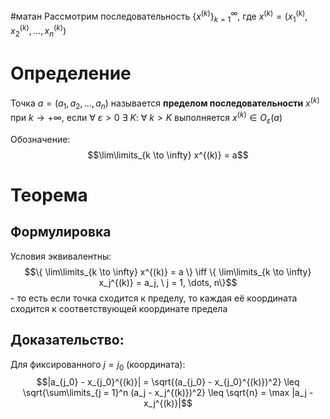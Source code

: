 #матан 
Рассмотрим последовательность $\{ x^{(k)}\}^{\infty}_{k = 1}$, где $x^{(k)} = (x_1^{(k)}, x_2^{(k)}, \dots, x_n^{(k)})$
# Определение
Точка $a = (a_1, a_2, \dots, a_n)$ называется **пределом последовательности** $x^{(k)}$ при $k \to + \infty$, если $\forall \ \varepsilon > 0 \ \exists \ K: \ \forall \ k > K$ выполняется $x^{(k)} \in O_{\varepsilon}(a)$

Обозначение: $$\lim\limits_{k \to \infty} x^{(k)} = a$$
# Теорема
## Формулировка
Условия эквивалентны: $$\{ \lim\limits_{k \to \infty} x^{(k)} = a \} \iff \{ \lim\limits_{k \to \infty} x_j^{(k)} = a_j, \ j = 1, \dots, n\}$$ - то есть если точка сходится к пределу, то каждая её координата сходится к соответствующей координате предела

## Доказательство:
Для фиксированного $j = j_0$ (координата): $$|a_{j_0} - x_{j_0}^{(k)}| = \sqrt{(a_{j_0} - x_{j_0}^{(k)})^2} \leq \sqrt{\sum\limits_{j = 1}^n (a_j - x_j^{(k)})^2} \leq \sqrt{n} = \max |a_j - x_j^{(k)}|$$